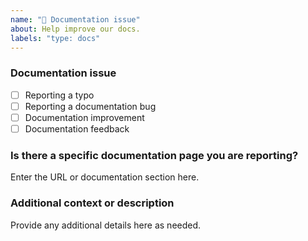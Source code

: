 ```yaml
---
name: "📖 Documentation issue"
about: Help improve our docs.
labels: "type: docs"
---
```


### Documentation issue

<!-- (Update "[ ]" to "[x]" to check a box) -->

- [ ] Reporting a typo
- [ ] Reporting a documentation bug
- [ ] Documentation improvement
- [ ] Documentation feedback

<!--
  If your issue is not regarding the documentation, please choose an issue type:
  https://github.com/BlackBeltTechnology/judo-jsl-fullstack-karaf-project-template/issues/new/choose
-->

### Is there a specific documentation page you are reporting?

Enter the URL or documentation section here.

### Additional context or description

Provide any additional details here as needed.
